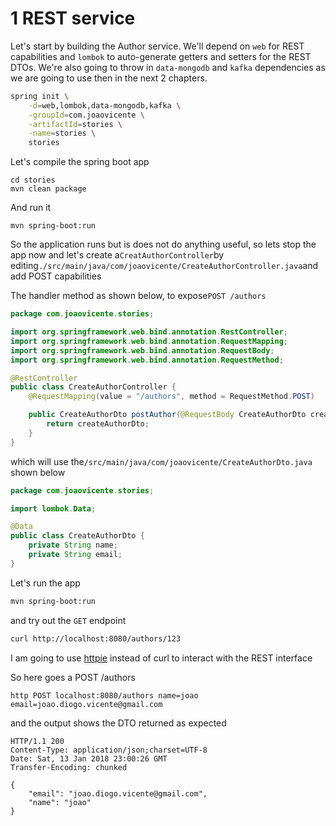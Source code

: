 # 1 REST service

Let's start by building the Author service. We'll depend on `web` for REST capabilities and `lombok` to auto-generate getters and setters for the REST DTOs. We're also going to throw in `data-mongodb` and `kafka` dependencies as we are going to use then in the next 2 chapters.

```bash
spring init \
    -d=web,lombok,data-mongodb,kafka \
    -groupId=com.joaovicente \
    -artifactId=stories \
    -name=stories \
    stories
```

Let's compile the spring boot app

```
cd stories
mvn clean package
```

And run it

```
mvn spring-boot:run
```

So the application runs but is does not do anything useful, so lets stop the app now and let's create a`CreatAuthorController`by editing`./src/main/java/com/joaovicente/CreateAuthorController.java`and add  POST capabilities

The handler method as shown below, to expose`POST /authors`

```java
package com.joaovicente.stories;

import org.springframework.web.bind.annotation.RestController;
import org.springframework.web.bind.annotation.RequestMapping;
import org.springframework.web.bind.annotation.RequestBody;
import org.springframework.web.bind.annotation.RequestMethod;

@RestController
public class CreateAuthorController {
    @RequestMapping(value = "/authors", method = RequestMethod.POST)

    public CreateAuthorDto postAuthor(@RequestBody CreateAuthorDto createAuthorDto) {
        return createAuthorDto;
    }
}
```

which will use the`/src/main/java/com/joaovicente/CreateAuthorDto.java` shown below

```java
package com.joaovicente.stories;

import lombok.Data;

@Data
public class CreateAuthorDto {
    private String name;
    private String email;
}
```

Let's run the app

```bash
mvn spring-boot:run
```

and try out the `GET` endpoint

```bash
curl http://localhost:8080/authors/123
```

I am going to use [httpie](https://httpie.org/) instead of curl to interact with the REST interface

So here goes a POST /authors

```
http POST localhost:8080/authors name=joao email=joao.diogo.vicente@gmail.com
```

and the output shows the DTO returned as expected

```
HTTP/1.1 200 
Content-Type: application/json;charset=UTF-8
Date: Sat, 13 Jan 2018 23:00:26 GMT
Transfer-Encoding: chunked

{
    "email": "joao.diogo.vicente@gmail.com", 
    "name": "joao"
}
```



